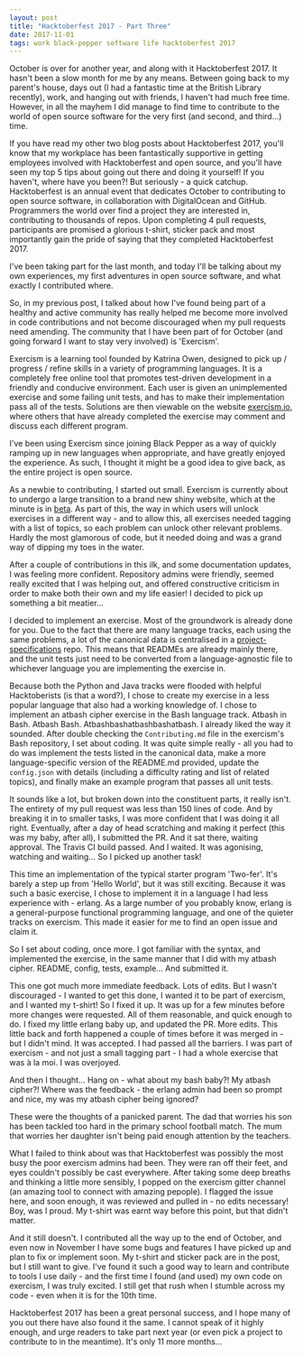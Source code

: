 ```yaml
---
layout: post
title: "Hacktoberfest 2017 - Part Three"
date: 2017-11-01
tags: work black-pepper software life hacktoberfest 2017
---
```


October is over for another year, and along with it Hacktoberfest 2017. It hasn't been a slow month for me by any means. Between going back to my parent's house, days out (I had a fantastic time at the British Library recently), work, and hanging out with friends, I haven't had much free time. However, in all the mayhem I did manage to find time to contribute to the world of open source software for the very first (and second, and third...) time.

If you have read my other two blog posts about Hacktoberfest 2017, you'll know that my workplace has been fantastically supportive in getting employees involved with Hacktoberfest and open source, and you'll have seen my top 5 tips about going out there and doing it yourself! If you haven't, where have you been?! But seriously - a quick catchup. Hacktoberfest is an annual event that dedicates October to contributing to open source software, in collaboration with DigitalOcean and GitHub. Programmers the world over find a project they are interested in, contributing to thousands of repos. Upon completing 4 pull requests, participants are promised a glorious t-shirt, sticker pack and most importantly gain the pride of saying that they completed Hacktoberfest 2017.

I've been taking part for the last month, and today I'll be talking about my own experiences, my first adventures in open source software, and what exactly I contributed where.

So, in my previous post, I talked about how I've found being part of a healthy and active community has really helped me become more involved in code contributions and not become discouraged when my pull requests need amending. The community that I have been part of for October (and going forward I want to stay very involved) is 'Exercism'.

Exercism is a learning tool founded by Katrina Owen, designed to pick up / progress / refine skills in a variety of programming languages. It is a completely free online tool that promotes test-driven development in a friendly and conducive environment. Each user is given an unimplemented exercise and some failing unit tests, and has to make their implementation pass all of the tests. Solutions are then viewable on the website [exercism.io](exercism.io), where others that have already completed the exercise may comment and discuss each different program.

I've been using Exercism since joining Black Pepper as a way of quickly ramping up in new languages when appropriate, and have greatly enjoyed the experience. As such, I thought it might be a good idea to give back, as the entire project is open source.

As a newbie to contributing, I started out small. Exercism is currently about to undergo a large transition to a brand new shiny website, which at the minute is in [beta](v2.exercism.io). As part of this, the way in which users will unlock exercises in a different way - and to allow this, all exercises needed tagging with a list of topics, so each problem can unlock other relevant problems. Hardly the most glamorous of code, but it needed doing and was a grand way of dipping my toes in the water.

After a couple of contributions in this ilk, and some documentation updates, I was feeling more confident. Repository admins were friendly, seemed really excited that I was helping out, and offered constructive criticism in order to make both their own and my life easier! I decided to pick up something a bit meatier...

I decided to implement an exercise. Most of the groundwork is already done for you. Due to the fact that there are many language tracks, each using the same problems, a lot of the canonical data is centralised in a [project-specifications](https://github.com/exercism/problem-specifications/) repo. This means that READMEs are already mainly there, and the unit tests just need to be converted from a language-agnostic file to whichever language you are implementing the exercise in.

Because both the Python and Java tracks were flooded with helpful Hacktoberists (is that a word?), I chose to create my exercise in a less popular language that also had a working knowledge of. I chose to implement an atbash cipher exercise in the Bash language track. Atbash in Bash. Atbash Bash. Atbashbashatbashbashatbash. I already liked the way it sounded. After double checking the `Contributing.md` file in the exercism's Bash repository, I set about coding. It was quite simple really - all you had to do was implement the tests listed in the canonical data, make a more language-specific version of the README.md provided, update the `config.json` with details (including a difficulty rating and list of related topics), and finally make an example program that passes all unit tests.

It sounds like a lot, but broken down into the constituent parts, it really isn't. The entirety of my pull request was less than 150 lines of code. And by breaking it in to smaller tasks, I was more confident that I was doing it all right. Eventually, after a day of head scratching and making it perfect (this was my baby, after all), I submitted the PR. And it sat there, waiting approval. The Travis CI build passed. And I waited. It was agonising, watching and waiting... So I picked up another task!

This time an implementation of the typical starter program 'Two-fer'. It's barely a step up from 'Hello World', but it was still exciting. Because it was such a basic exercise, I chose to implement it in a language I had less experience with - erlang. As a large number of you probably know, erlang is a general-purpose functional programming language, and one of the quieter tracks on exercism. This made it easier for me to find an open issue and claim it.

So I set about coding, once more. I got familiar with the syntax, and implemented the exercise, in the same manner that I did with my atbash cipher. README, config, tests, example... And submitted it.

This one got much more immediate feedback. Lots of edits. But I wasn't discouraged - I wanted to get this done, I wanted it to be part of exercism, and I wanted my t-shirt! So I fixed it up. It was up for a few minutes before more changes were requested. All of them reasonable, and quick enough to do. I fixed my little erlang baby up, and updated the PR. More edits. This little back and forth happened a couple of times before it was merged in - but I didn't mind. It was accepted. I had passed all the barriers. I was part of exercism - and not just a small tagging part - I had a whole exercise that was à la moi. I was overjoyed.

And then I thought... Hang on - what about my bash baby?! My atbash cipher?! Where was the feedback - the erlang admin had been so prompt and nice, my was my atbash cipher being ignored?

These were the thoughts of a panicked parent. The dad that worries his son has been tackled too hard in the primary school football match. The mum that worries her daughter isn't being paid enough attention by the teachers.

What I failed to think about was that Hacktoberfest was possibly the most busy the poor exercism admins had been. They were ran off their feet, and eyes couldn't possibly be cast everywhere. After taking some deep breaths and thinking a little more sensibly, I popped on the exercism gitter channel (an amazing tool to connect with amazing pepople). I flagged the issue here, and soon enough, it was reviewed and pulled in - no edits necessary! Boy, was I proud. My t-shirt was earnt way before this point, but that didn't matter.

And it still doesn't. I contributed all the way up to the end of October, and even now in November I have some bugs and features I have picked up and plan to fix or implement soon. My t-shirt and sticker pack are in the post, but I still want to give. I've found it such a good way to learn and contribute to tools I use daily - and the first time I found (and used) my own code on exercism, I was truly excited. I still get that rush when I stumble across my code - even when it is for the 10th time.

Hacktoberfest 2017 has been a great personal success, and I hope many of you out there have also found it the same. I cannot speak of it highly enough, and urge readers to take part next year (or even pick a project to contribute to in the meantime). It's only 11 more months...
